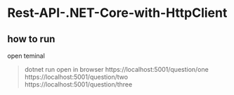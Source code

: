 # Rest-API-.NET-Core-with-HttpClient

## how to run
open teminal
> dotnet run
open in browser
> https://localhost:5001/question/one
> https://localhost:5001/question/two
> https://localhost:5001/question/three
